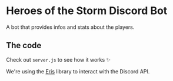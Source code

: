 # Heroes of the Storm Discord Bot

A bot that provides infos and stats about the players.

## The code

Check out `server.js` to see how it works ✨

We're using the [Eris](https://npm.im/eris) library to interact with the Discord API.